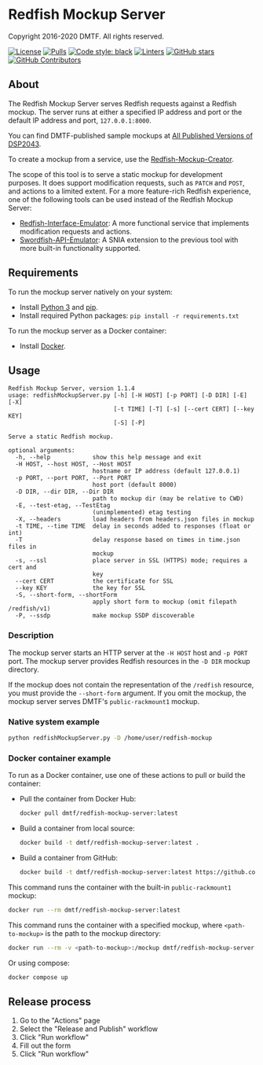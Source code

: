 # Redfish Mockup Server

Copyright 2016-2020 DMTF. All rights reserved.

[![License](https://img.shields.io/badge/License-BSD%203--Clause-blue.svg)](https://github.com/DMTF/Redfish-Mockup-Server/blob/main/LICENSE.md)
[![Pulls](https://img.shields.io/docker/pulls/dmtf/redfish-mockup-server?style=flat&logo=docker&label=Pulls)](https://hub.docker.com/r/dmtf/redfish-mockup-server)
[![Code style: black](https://img.shields.io/badge/code%20style-black-000000.svg?style=flat)](https://github.com/psf/black)
[![Linters](https://github.com/DMTF/Redfish-Mockup-Server/actions/workflows/linters.yml/badge.svg)](https://github.com/DMTF/Redfish-Mockup-Server/actions/workflows/linters.yml)
[![GitHub stars](https://img.shields.io/github/stars/DMTF/Redfish-Mockup-Server.svg?style=flat-square&label=github%20stars)](https://github.com/DMTF/Redfish-Mockup-Server)
[![GitHub Contributors](https://img.shields.io/github/contributors/DMTF/Redfish-Mockup-Server.svg?style=flat-square)](https://github.com/DMTF/Redfish-Mockup-Server/graphs/contributors)

## About

The Redfish Mockup Server serves Redfish requests against a Redfish mockup.  The server runs at either a specified IP address and port or the default IP address and port, `127.0.0.1:8000`.

You can find DMTF-published sample mockups at [All Published Versions of DSP2043](https://www.dmtf.org/dsp/DSP2043 "https://www.dmtf.org/dsp/DSP2043").

To create a mockup from a service, use the [Redfish-Mockup-Creator](https://github.com/DMTF/Redfish-Mockup-Creator "https://github.com/DMTF/Redfish-Mockup-Creator").

The scope of this tool is to serve a static mockup for development purposes.  It does support modification requests, such as `PATCH` and `POST`, and actions to a limited extent.  For a more feature-rich Redfish experience, one of the following tools can be used instead of the Redfish Mockup Server:

* [Redfish-Interface-Emulator](https://github.com/DMTF/Redfish-Interface-Emulator): A more functional service that implements modification requests and actions.
* [Swordfish-API-Emulator](https://github.com/SNIA/Swordfish-API-Emulator): A SNIA extension to the previous tool with more built-in functionality supported.

## Requirements

To run the mockup server natively on your system:

* Install [Python 3](https://www.python.org/downloads/ "https://www.python.org/downloads/") and [pip](https://pip.pypa.io/en/stable/installing/ "https://pip.pypa.io/en/stable/installing").
* Install required Python packages: `pip install -r requirements.txt`

To run the mockup server as a Docker container:

* Install [Docker](https://www.docker.com/get-started "https://www.docker.com/get-started").

## Usage

```text
Redfish Mockup Server, version 1.1.4
usage: redfishMockupServer.py [-h] [-H HOST] [-p PORT] [-D DIR] [-E] [-X]
                              [-t TIME] [-T] [-s] [--cert CERT] [--key KEY]
                              [-S] [-P]

Serve a static Redfish mockup.

optional arguments:
  -h, --help            show this help message and exit
  -H HOST, --host HOST, --Host HOST
                        hostname or IP address (default 127.0.0.1)
  -p PORT, --port PORT, --Port PORT
                        host port (default 8000)
  -D DIR, --dir DIR, --Dir DIR
                        path to mockup dir (may be relative to CWD)
  -E, --test-etag, --TestEtag
                        (unimplemented) etag testing
  -X, --headers         load headers from headers.json files in mockup
  -t TIME, --time TIME  delay in seconds added to responses (float or int)
  -T                    delay response based on times in time.json files in
                        mockup
  -s, --ssl             place server in SSL (HTTPS) mode; requires a cert and
                        key
  --cert CERT           the certificate for SSL
  --key KEY             the key for SSL
  -S, --short-form, --shortForm
                        apply short form to mockup (omit filepath /redfish/v1)
  -P, --ssdp            make mockup SSDP discoverable
```

### Description

The mockup server starts an HTTP server at the `-H HOST` host and `-p PORT` port. The mockup server provides Redfish resources in the `-D DIR` mockup directory.

If the mockup does not contain the representation of the `/redfish` resource, you must provide the `--short-form` argument. If you omit the mockup, the mockup server serves DMTF's `public-rackmount1` mockup.

### Native system example

```bash
python redfishMockupServer.py -D /home/user/redfish-mockup
```

### Docker container example

To run as a Docker container, use one of these actions to pull or build the container:

* Pull the container from Docker Hub:

    ```bash
    docker pull dmtf/redfish-mockup-server:latest
    ```

* Build a container from local source:

    ```bash
    docker build -t dmtf/redfish-mockup-server:latest .
    ```

* Build a container from GitHub:

    ```bash
    docker build -t dmtf/redfish-mockup-server:latest https://github.com/DMTF/Redfish-Mockup-Server.git#main
    ```

This command runs the container with the built-in `public-rackmount1` mockup:

```bash
docker run --rm dmtf/redfish-mockup-server:latest
```

This command runs the container with a specified mockup, where `<path-to-mockup>` is the path to the mockup directory:

```bash
docker run --rm -v <path-to-mockup>:/mockup dmtf/redfish-mockup-server:latest -D /mockup
```

Or using compose:

```bash
docker compose up
```

## Release process

1. Go to the "Actions" page
2. Select the "Release and Publish" workflow
3. Click "Run workflow"
4. Fill out the form
5. Click "Run workflow"
